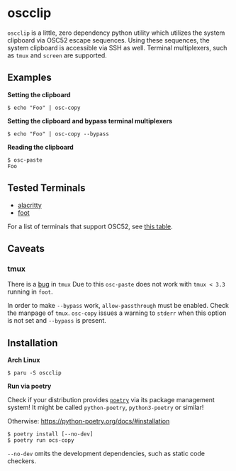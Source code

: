# oscclip

`oscclip` is a little, zero dependency python utility which utilizes the system clipboard via OSC52 escape sequences.
Using these sequences, the system clipboard is accessible via SSH as well.
Terminal multiplexers, such as `tmux` and `screen` are supported.

## Examples

**Setting the clipboard**

```
$ echo "Foo" | osc-copy
```

**Setting the clipboard and bypass terminal multiplexers**

```
$ echo "Foo" | osc-copy --bypass
```

**Reading the clipboard**

```
$ osc-paste
Foo
```

## Tested Terminals

* [alacritty](https://github.com/alacritty/alacritty)
* [foot](https://codeberg.org/dnkl/foot)

For a list of terminals that support OSC52, see [this table](https://github.com/ojroques/vim-oscyank#vim-oscyank).

## Caveats

### tmux

There is a [bug](https://github.com/tmux/tmux/pull/2942) in `tmux` 
Due to this `osc-paste` does not work with `tmux < 3.3` running in `foot`.

In order to make `--bypass` work, `allow-passthrough` must be enabled.
Check the manpage of `tmux`.
`osc-copy` issues a warning to `stderr` when this option is not set and `--bypass` is present.

## Installation

**Arch Linux**

```
$ paru -S oscclip
```

**Run via poetry**

Check if your distribution provides [`poetry`](https://python-poetry.org) via its package management system!
It might be called `python-poetry`, `python3-poetry` or similar!

Otherwise: https://python-poetry.org/docs/#installation

```
$ poetry install [--no-dev]
$ poetry run ocs-copy
```

`--no-dev` omits the development dependencies, such as static code checkers.
